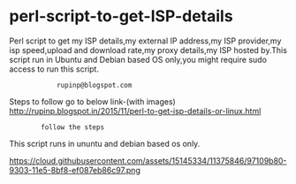# perl-script-to-get-ISP-details
Perl script to get my ISP details,my external IP address,my ISP provider,my isp speed,upload and download rate,my proxy details,my ISP hosted by.This script run in Ubuntu and Debian based OS only,you might require sudo access to run this script.

                rupinp@blogspot.com

   Steps to follow go to below link-(with images)
            http://rupinp.blogspot.in/2015/11/perl-to-get-isp-details-or-linux.html
            
            follow the steps
   This script runs in ununtu and debian based os only.

https://cloud.githubusercontent.com/assets/15145334/11375846/97109b80-9303-11e5-8bf8-ef087eb86c97.png


